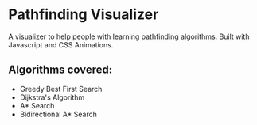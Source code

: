 # Pathfinding Visualizer
A visualizer to help people with learning pathfinding algorithms. Built with Javascript and CSS Animations. 
## Algorithms covered: 
- Greedy Best First Search
- Dijkstra's Algorithm
- A* Search
- Bidirectional A* Search
